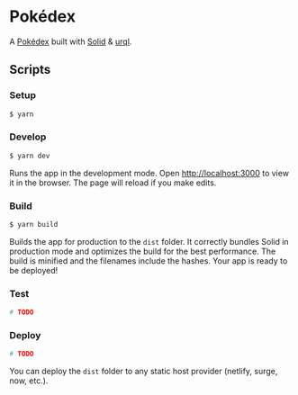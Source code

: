 # Pokédex

A [Pokédex](https://www.pokemon.com/us/pokedex/) built with [Solid](https://solidjs.com) & [urql](https://formidable.com/open-source/urql/).

## Scripts

### Setup

```bash
$ yarn
```

### Develop

```bash
$ yarn dev
```

Runs the app in the development mode. Open [http://localhost:3000](http://localhost:3000) to view it in the browser. The page will reload if you make edits.

### Build

```bash
$ yarn build
```

Builds the app for production to the `dist` folder. It correctly bundles Solid in production mode and optimizes the build for the best performance. The build is minified and the filenames include the hashes. Your app is ready to be deployed!

### Test

```bash
# TODO
```

### Deploy

```bash
# TODO
```

You can deploy the `dist` folder to any static host provider (netlify, surge, now, etc.).
